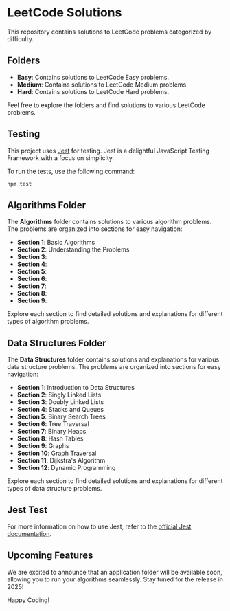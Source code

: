 # LeetCode Solutions

This repository contains solutions to LeetCode problems categorized by difficulty.

## Folders

- **Easy**: Contains solutions to LeetCode Easy problems.
- **Medium**: Contains solutions to LeetCode Medium problems.
- **Hard**: Contains solutions to LeetCode Hard problems.

Feel free to explore the folders and find solutions to various LeetCode problems.

## Testing

This project uses [Jest](https://jestjs.io/) for testing. Jest is a delightful JavaScript Testing Framework with a focus on simplicity.

To run the tests, use the following command:

```bash
npm test
```

## Algorithms Folder

The **Algorithms** folder contains solutions to various algorithm problems. The problems are organized into sections for easy navigation:

- **Section 1**: Basic Algorithms
- **Section 2**: Understanding the Problems
- **Section 3**:
- **Section 4**:
- **Section 5**:
- **Section 6**:
- **Section 7**:
- **Section 8**:
- **Section 9**:

Explore each section to find detailed solutions and explanations for different types of algorithm problems.

## Data Structures Folder

The **Data Structures** folder contains solutions and explanations for various data structure problems. The problems are organized into sections for easy navigation:

- **Section 1**: Introduction to Data Structures
- **Section 2**: Singly Linked Lists
- **Section 3**: Doubly Linked Lists
- **Section 4**: Stacks and Queues
- **Section 5**: Binary Search Trees
- **Section 6**: Tree Traversal
- **Section 7**: Binary Heaps
- **Section 8**: Hash Tables
- **Section 9**: Graphs
- **Section 10**: Graph Traversal
- **Section 11**: Dijkstra's Algorithm
- **Section 12**: Dynamic Programming

Explore each section to find detailed solutions and explanations for different types of data structure problems.

## Jest Test

For more information on how to use Jest, refer to the [official Jest documentation](https://jestjs.io/docs/en/getting-started).

## Upcoming Features

We are excited to announce that an application folder will be available soon, allowing you to run your algorithms seamlessly. Stay tuned for the release in 2025!

Happy Coding!
